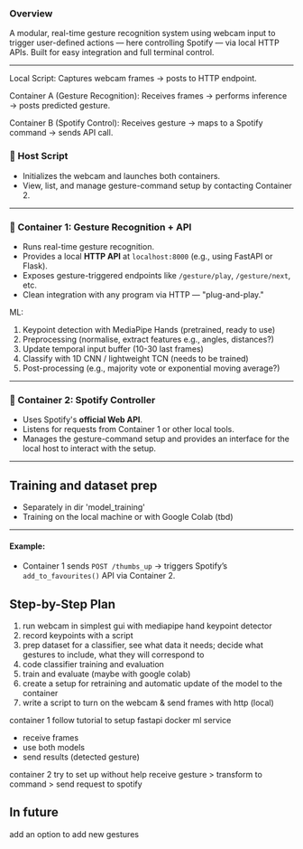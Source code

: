 ### Overview
A modular, real-time gesture recognition system using webcam input to trigger user-defined actions — here controlling Spotify — via local HTTP APIs. Built for easy integration and full terminal control. 

---

Local Script: Captures webcam frames → posts to HTTP endpoint.

Container A (Gesture Recognition): Receives frames → performs inference → posts predicted gesture.

Container B (Spotify Control): Receives gesture → maps to a Spotify command → sends API call.

### 🔹 Host Script 
- Initializes the webcam and launches both containers.
- View, list, and manage gesture-command setup by contacting Container 2.

---

### 🔹 Container 1: Gesture Recognition + API

- Runs real-time gesture recognition.
- Provides a local **HTTP API** at `localhost:8000` (e.g., using FastAPI or Flask).
- Exposes gesture-triggered endpoints like `/gesture/play`, `/gesture/next`, etc.
- Clean integration with any program via HTTP — "plug-and-play."

ML:
1) Keypoint detection with MediaPipe Hands (pretrained, ready to use)
2) Preprocessing (normalise, extract features e.g., angles, distances?)
3) Update temporal input buffer (10-30 last frames)
4) Classify with 1D CNN / lightweight TCN (needs to be trained)
5) Post-processing (e.g., majority vote or exponential moving average?)

---

### 🔹 Container 2: Spotify Controller

- Uses Spotify's **official Web API**.
- Listens for requests from Container 1 or other local tools.
- Manages the gesture-command setup and provides an interface for the local host to interact with the setup.

---

## Training and dataset prep

- Separately in dir 'model_training'
- Training on the local machine or with Google Colab (tbd)

---

#### Example:
- Container 1 sends `POST /thumbs_up` → triggers Spotify’s `add_to_favourites()` API via Container 2.



## Step-by-Step Plan
1. run webcam in simplest gui with mediapipe hand keypoint detector
2. record keypoints with a script
3. prep dataset for a classifier, see what data it needs; decide what gestures to include, what they will correspond to
4. code classifier training and evaluation
5. train and evaluate (maybe with google colab)
6. create a setup for retraining and automatic update of the model to the container
7. write a script to turn on the webcam & send frames with http (local)

container 1
follow tutorial to setup fastapi docker ml service 
- receive frames
- use both models
- send results (detected gesture)

container 2
try to set up without help
receive gesture > transform to command > send request to spotify

## In future
add an option to add new gestures
